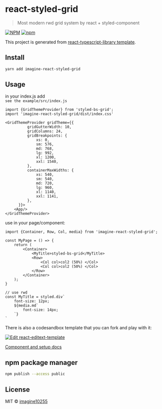 # react-styled-grid

> Most modern rwd grid system by react + styled-component


[![NPM](https://img.shields.io/npm/v/imagine-react-styled-grid.svg)](https://www.npmjs.com/package/imagine-react-styled-grid)
[![npm](https://img.shields.io/npm/dm/imagine-react-styled-grid.svg)](https://www.npmjs.com/package/imagine-react-styled-grid)

This project is generated from [react-typescript-library template](https://github.com/alioguzhan/react-typescript-library).


## Install

```bash
yarn add imagine-react-styled-grid
```

## Usage
in your index.js add  
`see the example/src/index.js`

```tsx
import {GridThemeProvider} from 'styled-bs-grid';
import 'imagine-react-styled-grid/dist/index.css'

<GridThemeProvider gridTheme={{
          gridGutterWidth: 10,
          gridColumns: 24,
          gridBreakpoints: {
              xs: 0,
              sm: 576,
              md: 768,
              lg: 992,
              xl: 1200,
              xxl: 1540,
          },
          containerMaxWidths: {
              xs: 540,
              sm: 540,
              md: 720,
              lg: 960,
              xl: 1140,
              xxl: 1141,
          },
      }}>
    <App/>
</GridThemeProvider>
```

use in your page/component:
```tsx
import {Container, Row, Col, media} from 'imagine-react-styled-grid';

const MyPage = () => {
    return (
        <Container>
            <MyTitle>styled-bs-grid</MyTitle>
            <Row>
                <Col col>col2 (50%) </Col>
                <Col col>col2 (50%) </Col>
            </Row>
        </Container>
    );
}

// use rwd
const MyTitle = styled.div`
    font-size: 12px;
    ${media.md`
        font-size: 14px;
    `}
`

```

There is also a codesandbox template that you can fork and play with it:

[![Edit react-editext-template](https://codesandbox.io/static/img/play-codesandbox.svg)](https://codesandbox.io/s/react-styled-grid-hmyod?file=/src/App.js)

[Component and setup docs](./docs/component.md)


## npm package manager

```bash
npm publish --access public
```


## License

MIT © [imagine10255](https://github.com/imagine10255)

